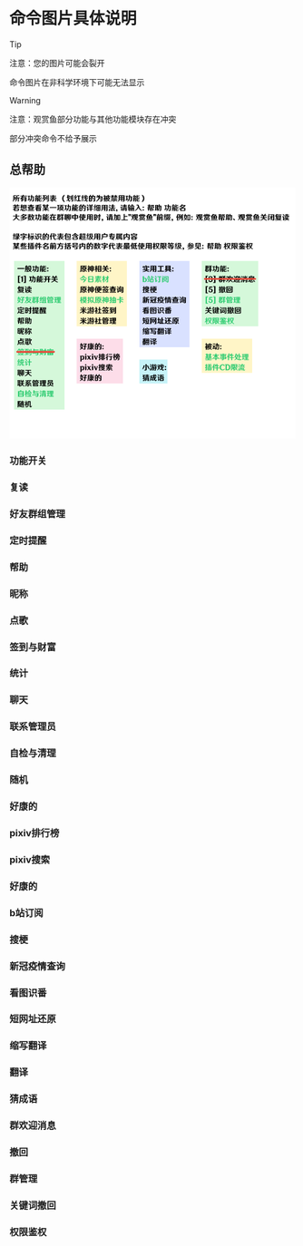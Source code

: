 # 命令图片具体说明
> [!TIP]
> 注意：您的图片可能会裂开
>
> 命令图片在非科学环境下可能无法显示


> [!WARNING]
> 注意：观赏鱼部分功能与其他功能模块存在冲突
>
> 部分冲突命令不给予展示


## 总帮助
![image](https://raw.githubusercontent.com/YanQian01/kokomigo/main/docs/style/paimeng/pmhelp.png)

### 功能开关

### 复读

### 好友群组管理

### 定时提醒

### 帮助

### 昵称

### 点歌

### 签到与财富

### 统计

### 聊天

### 联系管理员

### 自检与清理

### 随机


### 好康的

### pixiv排行榜

### pixiv搜索

### 好康的

### b站订阅

### 搜梗

### 新冠疫情查询

### 看图识番

### 短网址还原

### 缩写翻译

### 翻译

### 猜成语

### 群欢迎消息

### 撤回

### 群管理

### 关键词撤回

### 权限鉴权

